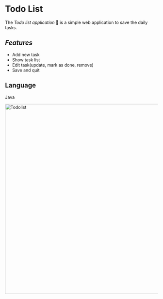 

# **Todo List** #

The *Todo* *list* *application* :memo: is a simple web application to save the daily tasks.

## *Features* ##
* Add new task
* Show task list 
* Edit task(update, mark as done, remove)
* Save and quit

## Language ## 
Java

<img width="625" alt="Todolist" src="https://user-images.githubusercontent.com/72344384/95251694-34085580-081c-11eb-9db8-165aecc8f6fa.png">


